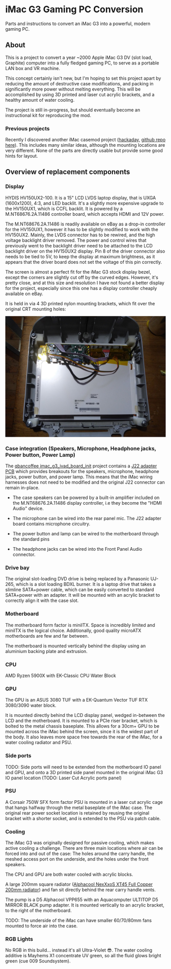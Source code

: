 # iMac G3 Gaming PC Conversion

Parts and instructions to convert an iMac G3 into a powerful, modern gaming PC.

## About

This is a project to convert a year ~2000 Apple iMac G3 DV (slot load, Graphite) computer into a fully fledged gaming PC, to serve as a portable LAN box and VR machine.

This concept certainly isn't new, but I'm hoping to set this project apart by reducing the amount of destructive case modifications, and packing in significantly more power without melting everything. This will be accomplished by using 3D printed and laser cut acrylic brackets, and a healthy amount of water cooling.

The project is still in-progress, but should eventually become an instructional kit for reproducing the mod.

### Previous projects

Recently I discovered another iMac casemod project \([hackaday](https://hackaday.io/project/160719-imac-g3-casemod), [github repo here](https://github.com/Diepzeevogel/iMac-G3-replacement-parts)\). This includes many similar ideas, although the mounting locations are very different. None of the parts are directly usable but provide some good hints for layout.

## Overview of replacement components

### Display

HYDIS HV150UX2-100. It is a 15" LCD LVDS laptop display, that is UXGA (1600x1200), 4:3, and LED backlit. It's a slightly more expensive upgrade to the HV150UX1, which is CCFL backlit. It is powered by a M.NT68676.2A.11486 controller board, which accepts HDMI and 12V power.

The M.NT68676.2A.11486 is readily available on eBay as a drop-in controller for the HV150UX1, however it has to be slightly modified to work with the HV150UX2. Mainly, the LVDS connector has to be rewired, and the high voltage backlight driver removed. The power and control wires that previously went to the backlight driver need to be attached to the LCD backlight driver on the HV150UX2 display. Pin 8 of the driver connector also needs to be tied to 5V, to keep the display at maximum brightness, as it appears that the driver board does not set the voltage of this pin correctly.

The screen is almost a perfect fit for the iMac G3 stock display bezel, except the corners are slightly cut off by the curved edges. However, it's pretty close, and at this size and resolution I have not found a better display for the project, especially since this one has a display controller cheaply available on eBay.

It is held in via 4 3D printed nylon mounting brackets, which fit over the original CRT mounting holes:

![Display mounted rear](https://github.com/crozone/iMac-G3-PC-Conversion/raw/master/Parts/Display%20Mounting/Build%20Photos/Screen%20rear.jpg)

### Case integration (Speakers, Microphone, Headphone jacks, Power button, Power Lamp)

The [qbancoffee imac_g3_ivad_board_init](https://github.com/qbancoffee/imac_g3_ivad_board_init) project contains a [J22 adapter PCB](https://github.com/qbancoffee/imac_g3_ivad_board_init/tree/master/schematics_and_pcbs/imac_g3_slot_loading_J22_adapter_board) which provides breakouts for the speakers, microphone, headphone jacks, power button, and power lamp. This means that the iMac wiring harnesses does not need to be modified and the original J22 connector can remain in-place.

* The case speakers can be powered by a built-in amplifier included on the M.NT68676.2A.11486 display controller, i.e they become the "HDMI Audio" device.

* The microphone can be wired into the rear panel mic. The J22 adapter board contains microphone circuitry.

* The power button and lamp can be wired to the motherboard through the standard pins

* The headphone jacks can be wired into the Front Panel Audio connector.

### Drive bay

The original slot-loading DVD drive is being replaced by a Panasonic UJ-265, which is a slot loading BDXL burner. It is a laptop drive that takes a slimline SATA+power cable, which can be easily converted to standard SATA+power with an adapter. It will be mounted with an acrylic bracket to correctly align it with the case slot.

### Motherboard

The motherboard form factor is miniITX. Space is incredibly limited and miniITX is the logical choice. Additionally, good quality microATX motherboards are few and far between.

The motherboard is mounted vertically behind the display using an aluminium backing plate and extrusion.

### CPU

AMD Ryzen 5900X with EK-Classic CPU Water Block

### GPU

The GPU is an ASUS 3080 TUF with a EK-Quantum Vector TUF RTX 3080/3090 water block.

It is mounted directly behind the LCD display panel, wedged in-between the LCD and the motherboard. It is mounted to a PCIe riser bracket, which is bolted to the metal chassis baseplate. This allows for a 30cm+ GPU to be mounted across the iMac behind the screen, since it is the widest part of the body. It also leaves more space free towards the rear of the iMac, for a water cooling radiator and PSU.

### Side ports

TODO: Side ports will need to be extended from the motherboard IO panel and GPU, and onto a 3D printed side panel mounted in the original iMac G3 IO panel location (TODO: Laser Cut Acrylic ports panel)

### PSU

A Corsair 750W SFX form factor PSU is mounted in a laser cut acrylic cage that hangs halfway through the metal baseplate of the iMac case. The original rear power socket location is retained by reusing the original bracket with a shorter socket, and is extended to the PSU via patch cable.

### Cooling

The iMac G3 was originally designed for passive cooling, which makes active cooling a challenge. There are three main locations where air can be forced into and out of the case: The holes around the carry handle, the meshed access port on the underside, and the holes under the front speakers.

The CPU and GPU are both water cooled with acrylic blocks.

A large 200mm square radiator ([Alphacool NexXxoS XT45 Full Copper 200mm radiator](https://www.alphacool.com/shop/radiatoren/radiatoren-aktiv/180200-mm/25898/alphacool-nexxxos-xt45-full-copper-200mm-radiator)) and fan sit directly behind the rear carry handle vents.

The pump is a D5 Alphacool VPP655 with an Aquacomputer ULTITOP D5 MIRROR BLACK pump adapter. It is mounted vertically to an acrylic bracket, to the right of the motherboard.

TODO: The underside of the iMac can have smaller 60/70/80mm fans mounted to force air into the case.

### RGB Lights

No RGB in this build... instead it's all Ultra-Violet 😎. The water cooling additive is Mayhems X1 concentrate UV green, so all the fluid glows bright green (cue 009 Soundsystem).
